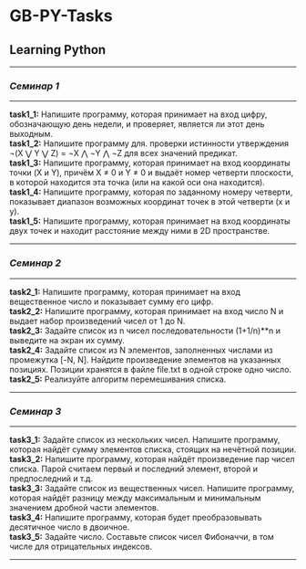 # GB-PY-Tasks

## Learning Python

- - - - - -

### *Семинар 1*

- - - - - -
**task1_1:** Напишите программу, которая принимает на вход цифру, обозначающую день недели, и проверяет, является ли этот день выходным.  
**task1_2:** Напишите программу для. проверки истинности утверждения ¬(X ⋁ Y ⋁ Z) = ¬X ⋀ ¬Y ⋀ ¬Z для всех значений предикат.  
**task1_3:** Напишите программу, которая принимает на вход координаты точки (X и Y), причём X ≠ 0 и Y ≠ 0 и выдаёт номер четверти плоскости, в которой находится эта точка (или на какой оси она находится).  
**task1_4:** Напишите программу, которая по заданному номеру четверти, показывает диапазон возможных координат точек в этой четверти (x и y).  
**task1_5:** Напишите программу, которая принимает на вход координаты двух точек и находит расстояние между ними в 2D пространстве.  
- - - - - -

### *Семинар 2*

- - - - - -
**task2_1:** Напишите программу, которая принимает на вход вещественное число и показывает сумму его цифр.  
**task2_2:** Напишите программу, которая принимает на вход число N и выдает набор произведений чисел от 1 до N.  
**task2_3:** Задайте список из n чисел последовательности (1+1/n)**n и выведите на экран их сумму.  
**task2_4:** Задайте список из N элементов, заполненных числами из промежутка [-N, N]. Найдите произведение элементов на указанных позициях. Позиции хранятся в файле file.txt в одной строке одно число.
**task2_5:** Реализуйте алгоритм перемешивания списка.  
- - - - - -

### *Семинар 3*

- - - - - -
**task3_1:** Задайте список из нескольких чисел. Напишите программу, которая найдёт сумму элементов списка, стоящих на нечётной позиции.  
**task3_2:** Напишите программу, которая найдёт произведение пар чисел списка. Парой считаем первый и последний элемент, второй и предпоследний и т.д.  
**task3_3:** Задайте список из вещественных чисел. Напишите программу, которая найдёт разницу между максимальным и минимальным значением дробной части элементов.  
**task3_4:** Напишите программу, которая будет преобразовывать десятичное число в двоичное.  
**task3_5:** Задайте число. Составьте список чисел Фибоначчи, в том числе для отрицательных индексов.  
- - - - - -

